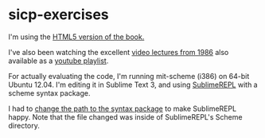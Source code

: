 # sicp-exercises

I'm using the [HTML5 version of the book.](http://sarabander.github.io/sicp/html/index.xhtml#SEC_Contents)

I've also been watching the excellent [video lectures from 1986](http://ocw.mit.edu/courses/electrical-engineering-and-computer-science/6-001-structure-and-interpretation-of-computer-programs-spring-2005/video-lectures/) also available as a [youtube playlist](https://www.youtube.com/playlist?list=PLE18841CABEA24090).

For actually evaluating the code, I'm running mit-scheme (i386) on 64-bit Ubuntu 12.04. I'm editing it in Sublime Text 3, and using [SublimeREPL](https://github.com/wuub/SublimeREPL) with a scheme syntax package.

I had to [change the path to the syntax package](http://stackoverflow.com/questions/22928696/using-scheme-interpreter-in-sublimerepl-package-in-sublime-text-3) to make SublimeREPL happy. Note that the file changed was inside of SublimeREPL's Scheme directory.